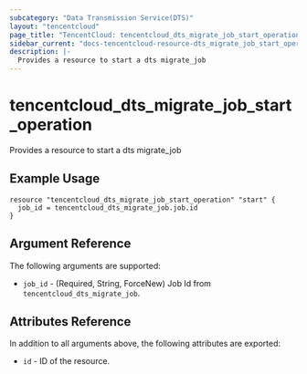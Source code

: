 ```yaml
---
subcategory: "Data Transmission Service(DTS)"
layout: "tencentcloud"
page_title: "TencentCloud: tencentcloud_dts_migrate_job_start_operation"
sidebar_current: "docs-tencentcloud-resource-dts_migrate_job_start_operation"
description: |-
  Provides a resource to start a dts migrate_job
---
```


# tencentcloud_dts_migrate_job_start_operation

Provides a resource to start a dts migrate_job

## Example Usage

```hcl
resource "tencentcloud_dts_migrate_job_start_operation" "start" {
  job_id = tencentcloud_dts_migrate_job.job.id
}
```

## Argument Reference

The following arguments are supported:

* `job_id` - (Required, String, ForceNew) Job Id from `tencentcloud_dts_migrate_job`.

## Attributes Reference

In addition to all arguments above, the following attributes are exported:

* `id` - ID of the resource.



